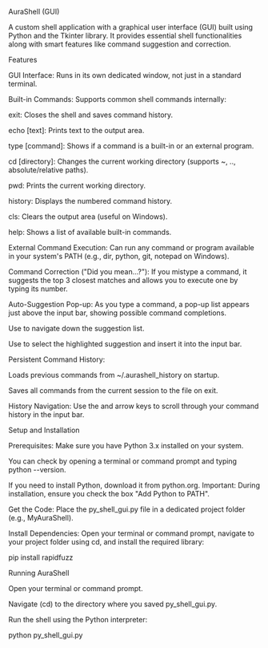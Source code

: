AuraShell (GUI)

A custom shell application with a graphical user interface (GUI) built using Python and the Tkinter library. It provides essential shell functionalities along with smart features like command suggestion and correction.

Features

GUI Interface: Runs in its own dedicated window, not just in a standard terminal.

Built-in Commands: Supports common shell commands internally:

exit: Closes the shell and saves command history.

echo [text]: Prints text to the output area.

type [command]: Shows if a command is a built-in or an external program.

cd [directory]: Changes the current working directory (supports ~, .., absolute/relative paths).

pwd: Prints the current working directory.

history: Displays the numbered command history.

cls: Clears the output area (useful on Windows).

help: Shows a list of available built-in commands.

External Command Execution: Can run any command or program available in your system's PATH (e.g., dir, python, git, notepad on Windows).

Command Correction ("Did you mean...?"): If you mistype a command, it suggests the top 3 closest matches and allows you to execute one by typing its number.

Auto-Suggestion Pop-up: As you type a command, a pop-up list appears just above the input bar, showing possible command completions.

Use <Tab> to navigate down the suggestion list.

Use <Enter> to select the highlighted suggestion and insert it into the input bar.

Persistent Command History:

Loads previous commands from ~/.aurashell_history on startup.

Saves all commands from the current session to the file on exit.

History Navigation: Use the <Up> and <Down> arrow keys to scroll through your command history in the input bar.

Setup and Installation

Prerequisites: Make sure you have Python 3.x installed on your system.

You can check by opening a terminal or command prompt and typing python --version.

If you need to install Python, download it from python.org. Important: During installation, ensure you check the box "Add Python to PATH".

Get the Code: Place the py_shell_gui.py file in a dedicated project folder (e.g., MyAuraShell).

Install Dependencies: Open your terminal or command prompt, navigate to your project folder using cd, and install the required library:

pip install rapidfuzz


Running AuraShell

Open your terminal or command prompt.

Navigate (cd) to the directory where you saved py_shell_gui.py.

Run the shell using the Python interpreter:

python py_shell_gui.py
